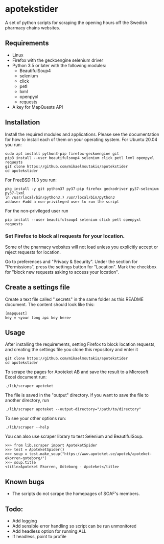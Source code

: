 # apotekstider
A set of python scripts for scraping the opening hours off the Swedish pharmacy chains websites.

## Requirements

* Linux
* Firefox with the geckoengine selenium driver
* Python 3.5 or later with the following modules:
    * BeautifulSoup4
    * selenium
    * click
    * petl
    * lxml
    * openpyxl
    * requests
* A key for MapQuests API

## Installation
Install the required modules and applications. Please see the documentation for how to install each of them on your
operating system. For Ubuntu 20.04 you run:

    sudo apt install python3-pip firefox-geckoengine git
    pip3 install --user beautifulsoup4 selenium click petl lxml openpyxl requests
    git clone https://github.com/mikaelmoutakis/apotekstider
    cd apotekstider

For FreeBSD 11.3 you run:

    pkg install -y git python37 py37-pip firefox geckodriver py37-selenium py37-lxml
    ln /usr/local/bin/python3.7 /usr/local/bin/python3
    adduser #add a non-privileged user to run the script

For the non-privileged user run

    pip install --user beautifulsoup4 selenium click petl openpyxl requests


###  Set Firefox to block all requests for your location.
Some of the pharmacy websites will not load unless you explicitly accept or reject requests for location.

Go to preferences and "Privacy & Security". Under the section for "Permissions", press the settings button for "Location". Mark the checkbox for "block new requests asking to access your location".

## Create a settings file
Create a text file called ".secrets" in the same folder as this README document.
The content should look like this:

    [mapquest]
    key = <your long api key here>


## Usage
After installing the requirements, setting Firefox to block location requests, and creating the settings file you clone this repository and enter it

    git clone https://github.com/mikaelmoutakis/apotekstider
    cd apotekstider

To scrape the pages for Apoteket AB and save the result to a Microsoft Excel document run:

    ./lib/scraper apoteket

The file is saved in the "output" directory. If you want to save the file to another directory, run

    ./lib/scraper apoteket --output-directory="/path/to/directory"

To see your other options run:

    ./lib/scraper --help

You  can also use scraper library to test Selenium and BeautifulSoup.

    >>> from lib.scraper import ApoteketSpider
    >>> test = ApoteketSpider()
    >>> soup = test.make_soup("https://www.apoteket.se/apotek/apoteket-ekorren-goteborg/")
    >>> soup.title
    <title>Apoteket Ekorren, Göteborg - Apoteket</title>


## Known bugs
* The scripts do not scrape the homepages of SOAF's members.


## Todo:
* Add logging
* Add sensible error handling so script can be run unmonitored
* Add headless option for running ALL
* If headless, point to profile

